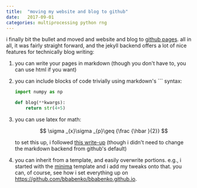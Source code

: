 ```yaml
---
title:  "moving my website and blog to github"
date:   2017-09-01
categories: multiprocessing python rng
---
```


i finally bit the bullet and moved and website and blog to [github pages](https://pages.github.com/).  all in all, it was fairly straight forward, and the jekyll backend offers a lot of nice features for technically blog writing:

1. you can write your pages in markdown (though you don't have to, you can use html if you want)

2. you can include blocks of code trivially using markdown's ``` syntax:

    ```python
    import numpy as np

    def blog(**kwargs):
        return str(4+5)
    ```

3. you can use latex for math:

    $$ \sigma _{x}\sigma _{p}\geq {\frac {\hbar }{2}} $$

    to set this up, i followed [this write-up](http://haixing-hu.github.io/programming/2013/09/20/how-to-use-mathjax-in-jekyll-generated-github-pages/) (though i didn't need to change the markdown backend from github's default)

4. you can inherit from a template, and easily overwrite portions.  e.g., i started with the [minima](https://github.com/jekyll/minima) template and i add my tweaks onto that.
you can, of course, see how i set everything up on https://github.com/bbabenko/bbabenko.github.io.
